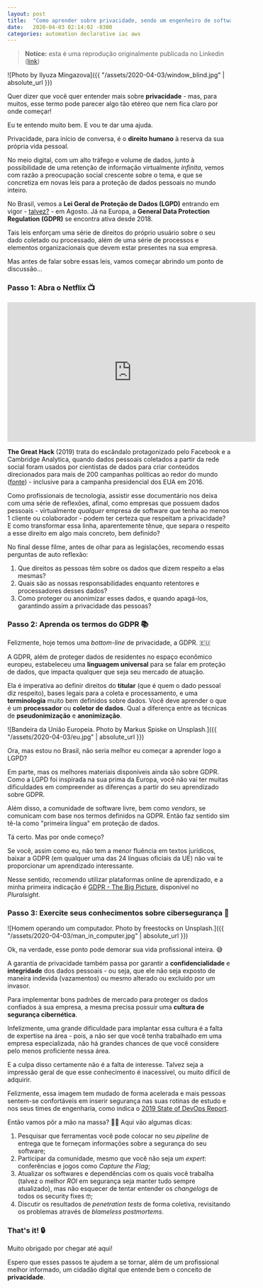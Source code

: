 ```yaml
---
layout: post
title:  "Como aprender sobre privacidade, sendo um engenheiro de software"
date:   2020-04-03 02:14:02 -0300
categories: automation declarative iac aws
---
```


> **Notice:** esta é uma reprodução originalmente publicada no Linkedin ([link](https://www.linkedin.com/pulse/como-aprender-sobre-privacidade-sendo-um-engenheiro-de-nascimento/))

![Photo by Ilyuza Mingazova]({{ "/assets/2020-04-03/window_blind.jpg" | absolute_url }})

Quer dizer que você quer entender mais sobre **privacidade** - mas, para muitos, esse termo pode parecer algo tão etéreo que nem fica claro por onde começar!

Eu te entendo muito bem. E vou te dar uma ajuda.

Privacidade, para início de conversa, é o **direito humano** à reserva da sua própria vida pessoal.

No meio digital, com um alto tráfego e volume de dados, junto à possibilidade de uma retenção de informação virtualmente *infinita*, vemos com razão a preocupação social crescente sobre o tema, e que se concretiza em novas leis para a proteção de dados pessoais no mundo inteiro.

No Brasil, vemos a **Lei Geral de Proteção de Dados (LGPD)** entrando em vigor - [talvez?](https://www.camara.leg.br/noticias/626827-proposta-adia-para-2022-a-vigencia-da-lei-geral-de-protecao-de-dados-pessoais/) - em Agosto. Já na Europa, a **General Data Protection Regulation (GDPR)** se encontra ativa desde 2018.

Tais leis enforçam uma série de direitos do próprio usuário sobre o seu dado coletado ou processado, além de uma série de processos e elementos organizacionais que devem estar presentes na sua empresa.

Mas antes de falar sobre essas leis, vamos começar abrindo um ponto de discussão...

### Passo 1: Abra o Netflix 📺

<iframe width="560" height="315" src="https://www.youtube.com/embed/iX8GxLP1FHo" frameborder="0" allow="autoplay; encrypted-media" allowfullscreen></iframe>

**The Great Hack** (2019) trata do escândalo protagonizado pelo Facebook e a Cambridge Analytica, quando dados pessoais coletados a partir da rede social foram usados por cientistas de dados para criar conteúdos direcionados para mais de 200 campanhas políticas ao redor do mundo ([fonte](https://www.nation.co.ke/news/politics/How-Cambridge-Analytica-influenced-Kenyan-poll/1064-4349034-le7xbuz/index.html)) - inclusive para a campanha presidencial dos EUA em 2016.

Como profissionais de tecnologia, assistir esse documentário nos deixa com uma série de reflexões, afinal, como empresas que possuem dados pessoais - virtualmente _qualquer_ empresa de software que tenha ao menos 1 cliente ou colaborador - podem ter certeza que respeitam a privacidade? E como transformar essa linha, aparentemente tênue, que separa o respeito a esse direito em algo mais concreto, bem definido?

No final desse filme, antes de olhar para as legislações, recomendo essas perguntas de auto reflexão:

1. Que direitos as pessoas têm sobre os dados que dizem respeito a elas mesmas?
2. Quais são as nossas responsabilidades enquanto retentores e processadores desses dados?
3. Como proteger ou anonimizar esses dados, e quando apagá-los, garantindo assim a privacidade das pessoas?

### Passo 2: Aprenda os termos do GDPR 📚

Felizmente, hoje temos uma *bottom-line* de privacidade, a GDPR. 🇪🇺

A GDPR, além de proteger dados de residentes no espaço econômico europeu, estabeleceu uma **linguagem universal** para se falar em proteção de dados, que impacta qualquer que seja seu mercado de atuação.

Ela é imperativa ao definir direitos do **titular** (que é quem o dado pessoal diz respeito), bases legais para a coleta e processamento, e uma **terminologia** muito bem definidos sobre dados. Você deve aprender o que é um **processador** ou **coletor de dados**. Qual a diferença entre as técnicas de **pseudonimização** e **anonimização**.

![Bandeira da União Europeia. Photo by Markus Spiske on Unsplash.]({{ "/assets/2020-04-03/eu.jpg" | absolute_url }})

Ora, mas estou no Brasil, não seria melhor eu começar a aprender logo a LGPD?

Em parte, mas os melhores materiais disponíveis ainda são sobre GDPR. Como a LGPD foi inspirada na sua prima da Europa, você não vai ter muitas dificuldades em compreender as diferenças a partir do seu aprendizado sobre GDPR.

Além disso, a comunidade de software livre, bem como *vendors*, se comunicam com base nos termos definidos na GDPR. Então faz sentido sim tê-la como "primeira língua" em proteção de dados.

Tá certo. Mas por onde começo?

Se você, assim como eu, não tem a menor fluência em textos jurídicos, baixar a GDPR (em qualquer uma das 24 línguas oficiais da UE) não vai te proporcionar um aprendizado interessante.

Nesse sentido, recomendo utilizar plataformas online de aprendizado, e a minha primeira indicação é [GDPR - The Big Picture](https://app.pluralsight.com/courses/gdpr-big-picture), disponível no *Pluralsight*.

### Passo 3: Exercite seus conhecimentos sobre cibersegurança 🎩

![Homem operando um computador. Photo by freestocks on Unsplash.]({{ "/assets/2020-04-03/man_in_computer.jpg" | absolute_url }})

Ok, na verdade, esse ponto pode demorar sua vida profissional inteira. 😅

A garantia de privacidade também passa por garantir a **confidencialidade** e **integridade** dos dados pessoais - ou seja, que ele não seja exposto de maneira indevida (vazamentos) ou mesmo alterado ou excluído por um invasor.

Para implementar bons padrões de mercado para proteger os dados confiados à sua empresa, a mesma precisa possuir uma **cultura de segurança cibernética**.

Infelizmente, uma grande dificuldade para implantar essa cultura é a falta de expertise na área - pois, a não ser que você tenha trabalhado em uma empresa especializada, não há grandes chances de que você considere pelo menos proficiente nessa área.

E a culpa disso certamente não é a falta de interesse. Talvez seja a impressão geral de que esse conhecimento é inacessível, ou muito difícil de adquirir.

Felizmente, essa imagem tem mudado de forma acelerada e mais pessoas sentem-se confortáveis em inserir segurança nas suas rotinas de estudo e nos seus times de engenharia, como indica o [2019 State of DevOps Report](https://puppet.com/resources/report/state-of-devops-report/).

Então vamos pôr a mão na massa? 👩‍💻 Aqui vão algumas dicas:

1. Pesquisar que ferramentas você pode colocar no seu *pipeline* de entrega que te forneçam informações sobre a segurança do seu software;
2. Participar da comunidade, mesmo que você não seja um *expert*: conferências e jogos como *Capture the Flag*;
3. Atualizar os softwares e dependências com os quais você trabalha (talvez o melhor *ROI* em segurança seja manter tudo sempre atualizado), mas não esquecer de tentar entender os *changelogs* de todos os security fixes 🤓;
4. Discutir os resultados de *penetration tests* de forma coletiva, revisitando os problemas através de *blameless postmortems*.

### That's it! 🔒

Muito obrigado por chegar até aqui!

Espero que esses passos te ajudem a se tornar, além de um profissional melhor informado, um cidadão digital que entende bem o conceito de **privacidade**.
